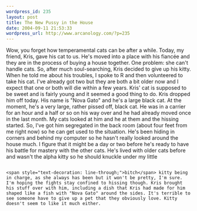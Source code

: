 ```yaml
--- 
wordpress_id: 235
layout: post
title: The New Pussy in the House
date: 2004-09-11 21:53:33
wordpress_url: http://www.arcanology.com/?p=235
---
```

Wow, you forget how temperamental cats can be after a while. Today, my friend, Kris, gave his cat to us. He's moved into a place with his fiancée and they are in the process of buying a house together. One problem: she can't handle cats. So, after much soul-searching, Kris decided to give up his kitty. When he told me about his troubles, I spoke to R and then volunteered to take his cat. I've already got two but they are both a bit older now and I expect that one or both will die within a few years. Kris' cat is supposed to be sweet and is fairly young and it seemed a good thing to do. Kris dropped him off today. His name is "Nova Gato" and he's a large black cat. At the moment, he's a very large, rather pissed off, black cat. He was in a carrier for an hour and a half or so on his way over and he had already moved once in the last month. My cats looked at him and he at them and the hissing started. So, I've got him segregated in the back room (about four feet from me right now) so he can get used to the situation. He's been hiding in corners and behind my computer so he hasn't really looked around the house much. I figure that it might be a day or two before he's ready to have his battle for mastery with the other cats. He's lived with older cats before and wasn't the alpha kitty so he should knuckle under my little 
                                                                                                                                                                                                                                                                                                                                                                                                                                                                                                                                                                                                                                                                              
                                                                                                                                                                                                                                                                                                                                                                                                                                                                                                                                                                                                                                                                              <span style="text-decoration: line-through;">bitch</span> kitty being in charge, as she always has been but it won't be pretty, I'm sure. I'm hoping the fights stay confined to hissing though. Kris brought his stuff over with him, including a dish that Kris had made for him shaped like a fish with "Nova Gato" around the sides. It's terrible to see someone have to give up a pet that they obviously love. Kitty doesn't seem to like it much either.